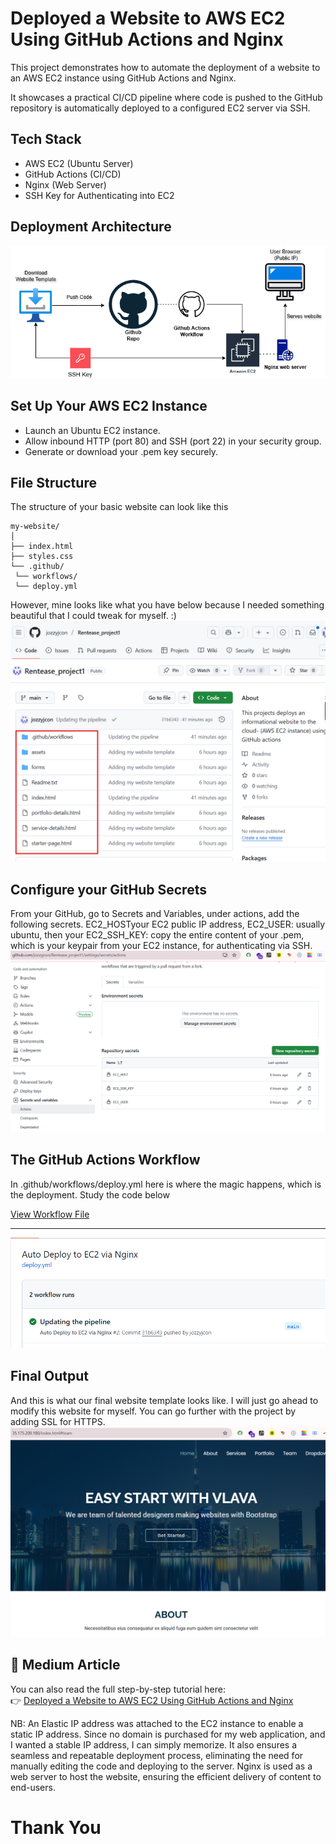 # Deployed a Website to AWS EC2 Using GitHub Actions and Nginx

This project demonstrates how to automate the deployment of a website to an 
AWS EC2 instance using GitHub Actions and Nginx.


It showcases a practical CI/CD pipeline where code is pushed to the 
GitHub repository is automatically deployed to a configured EC2 server via SSH.


## Tech Stack

- AWS EC2 (Ubuntu Server)
- GitHub Actions (CI/CD)
- Nginx (Web Server)
- SSH Key for Authenticating into EC2

## Deployment Architecture

![GitHub Actions](screenshots/website%20to%20AWS%20EC2%20using%20Github%20Actions.drawio%20%281%29.png)

##  Set Up Your AWS EC2 Instance
- Launch an Ubuntu EC2 instance.
- Allow inbound HTTP (port 80) and SSH (port 22) in your security group.
- Generate or download your .pem key securely.

## File Structure
The structure of your basic website can look like this
```
my-website/
│
├── index.html
├── styles.css
└── .github/
 └── workflows/
 └── deploy.yml
```
However, mine looks like what you have below because I needed something beautiful that I could tweak for myself. :)
![](/screenshots/File%20tree.png)

## Configure your GitHub Secrets
From your GitHub, go to Secrets and Variables, under actions, add the following secrets. 
EC2_HOSTyour EC2 public IP address, EC2_USER: usually ubuntu, then your EC2_SSH_KEY: copy the entire content of your
.pem, which is your keypair from your EC2 instance, for authenticating via SSH.
![](/screenshots/Secret%20Variables.png)

## The GitHub Actions Workflow
In .github/workflows/deploy.yml here is where the magic happens, which is the deployment. Study the code below

[View Workflow File](.github/workflows/deploy.yml)

----------------------------------------

![](/screenshots/Success.png)

## Final Output
And this is what our final website template looks like. I will just go ahead to modify this website for myself. 
You can go further with the project by adding SSL for HTTPS.
![](/screenshots/website%20deplpyed.png)

## 📝 Medium Article

You can also read the full step-by-step tutorial here:  
👉 [Deployed a Website to AWS EC2 Using GitHub Actions and Nginx](https://medium.com/@josephinennamani/deployed-a-website-to-aws-ec2-using-github-actions-and-nginx-9be95a0e2d38)






 
NB: An Elastic IP address was attached to the EC2 instance to enable a static IP address.
Since no domain is purchased for my web application, and I wanted a stable IP address, 
I can simply memorize. It also ensures a seamless and repeatable deployment process, 
eliminating the need for manually editing the code and deploying to the server. 
Nginx is used as a web server to host the website, ensuring the efficient delivery of content to end-users.


# Thank You
